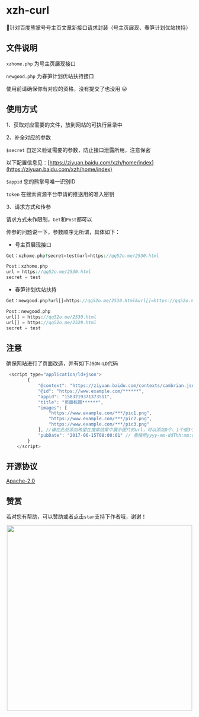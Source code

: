 # xzh-curl
:panda_face:针对百度熊掌号号主页文章新接口请求封装（号主页展现、春笋计划优站扶持）

## 文件说明

`xzhome.php` 为号主页展现接口

`newgood.php` 为春笋计划优站扶持接口

使用前请确保你有对应的资格，没有提交了也没用 😜 

## 使用方式

1、获取对应需要的文件，放到网站的可执行目录中

2、补全对应的参数

`$secret` 自定义验证需要的参数，防止接口泄露所用，注意保密

以下配置信息见：[https://ziyuan.baidu.com/xzh/home/index](https://ziyuan.baidu.com/xzh/home/index)

`$appid` 您的熊掌号唯一识别ID 

`token` 在搜索资源平台申请的推送用的准入密钥 

3、请求方式和传参

请求方式未作限制，`Get`和`Post`都可以

传参的问题说一下，参数顺序无所谓，具体如下：

* 号主页展现接口

```php
Get：xzhome.php?secret=test&url=https://qq52o.me/2530.html

Post：xzhome.php
url = https://qq52o.me/2530.html
secret = test
```

* 春笋计划优站扶持

```php
Get：newgood.php?url[]=https://qq52o.me/2530.html&url[]=https://qq52o.me/2529.html&secret=test

Post：newgood.php
url[] = https://qq52o.me/2530.html
url[] = https://qq52o.me/2529.html
secret = test
```

## 注意

确保网站进行了页面改造，并有如下`JSON-LD`代码

```javascript
 <script type="application/ld+json">
        {
            "@context": "https://ziyuan.baidu.com/contexts/cambrian.jsonld",
            "@id": "https://www.example.com/******",
            "appid": "1583219371373511",
            "title": "页面标题******",
            "images": [
                "https://www.example.com/***/pic1.png",
                "https://www.example.com/***/pic2.png",
                "https://www.example.com/***/pic3.png"
            ], //请在此处添加希望在搜索结果中展示图片的url，可以添加0个、1个或3个url
            "pubDate": "2017-06-15T08:00:01" // 需按照yyyy-mm-ddThh:mm:ss格式编写时间，字母T不能省去
        }
    </script> 
```

## 开源协议

[Apache-2.0](https://github.com/sy-records/xzh-curl/blob/master/LICENSE) 

## 赞赏

若对您有帮助，可以赞助或者点击`star`支持下作者哦，谢谢！

<p align="center">
    <img src="http://wx3.sinaimg.cn/mw690/0060lm7Tly1fsv8nvbc0qj30m80hq425.jpg" width="500px">
</p>